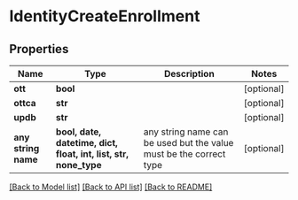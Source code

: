 # IdentityCreateEnrollment


## Properties
Name | Type | Description | Notes
------------ | ------------- | ------------- | -------------
**ott** | **bool** |  | [optional] 
**ottca** | **str** |  | [optional] 
**updb** | **str** |  | [optional] 
**any string name** | **bool, date, datetime, dict, float, int, list, str, none_type** | any string name can be used but the value must be the correct type | [optional]

[[Back to Model list]](../README.md#documentation-for-models) [[Back to API list]](../README.md#documentation-for-api-endpoints) [[Back to README]](../README.md)


